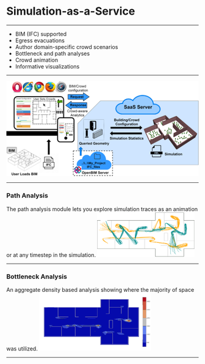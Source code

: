 # Simulation-as-a-Service

***

* BIM (IFC) supported
* Egress evacuations
* Author domain-specific crowd scenarios
* Bottleneck and path analyses
* Crowd animation
* Informative visualizations

***

![Framework](images/Framework_v5_website.png)

***
### Path Analysis
The path analysis module lets you explore simulation traces as an animation or at any timestep in the simulation.
![Path](images/path-3.png)
***
### Bottleneck Analysis
An aggregate density based analysis showing where the majority of space was utilized.
![Bottleneck](images/bottleneck-3.png)
***
